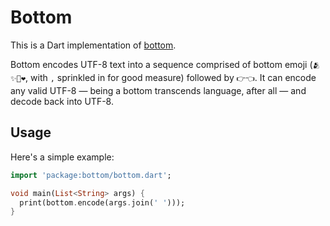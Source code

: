# Bottom

This is a Dart implementation of [bottom](https://github.com/kaylynn234/bottom).

Bottom encodes UTF-8 text into a sequence comprised of bottom emoji (`🫂✨🥺❤️`, with `,` sprinkled in for good measure) followed by `👉👈`. It can encode any valid UTF-8 — being a bottom transcends language, after all — and decode back into UTF-8.

## Usage

Here's a simple example:

```dart
import 'package:bottom/bottom.dart';

void main(List<String> args) {
  print(bottom.encode(args.join(' ')));
}
```
